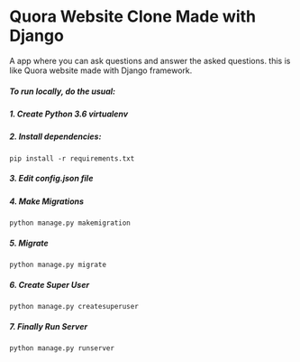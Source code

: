 # Quora Website Clone Made with Django
A app where you can ask questions and answer the asked questions. this is like Quora website made with Django framework.
##### To run locally, do the usual:

##### 1. Create Python 3.6 virtualenv
                
##### 2. Install dependencies:
```
pip install -r requirements.txt
```
##### 3. Edit config.json file
##### 4. Make Migrations
```
python manage.py makemigration
```
##### 5. Migrate
```
python manage.py migrate
```
##### 6. Create Super User
```
python manage.py createsuperuser
```
##### 7. Finally Run Server
```
python manage.py runserver
```
                
